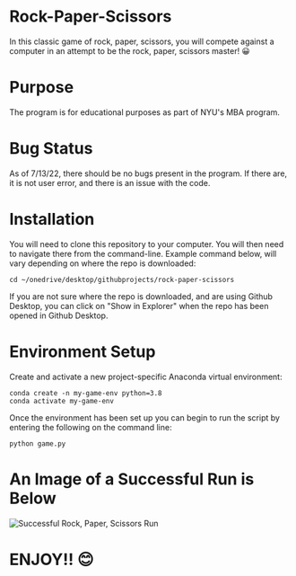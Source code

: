 # **Rock-Paper-Scissors**
In this classic game of rock, paper, scissors, you will compete against a computer in an attempt to be the rock, paper, scissors master! :grinning:
# **Purpose**
The program is for educational purposes as part of NYU's MBA program.
# **Bug Status**
As of 7/13/22, there should be no bugs present in the program. If there are, it is not user error, and there is an issue with the code. 
# **Installation**
You will need to clone this repository to your computer.
You will then need to navigate there from the command-line. Example command below, will vary depending on where the repo is downloaded:
```
cd ~/onedrive/desktop/githubprojects/rock-paper-scissors
```
If you are not sure where the repo is downloaded, and are using Github Desktop, you can click on "Show in Explorer" when the repo has been opened in Github Desktop.
# **Environment Setup**
Create and activate a new project-specific Anaconda virtual environment:
```
conda create -n my-game-env python=3.8
conda activate my-game-env
```
Once the environment has been set up you can begin to run the script by entering the following on the command line:
```
python game.py
```
# **An Image of a Successful Run is Below**
![Successful Rock, Paper, Scissors Run](https://i.imgur.com/QFhlELs.png)
# ENJOY!! :blush: